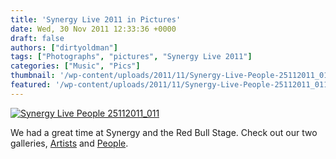```yaml
---
title: 'Synergy Live 2011 in Pictures'
date: Wed, 30 Nov 2011 12:33:36 +0000
draft: false
authors: ["dirtyoldman"]
tags: ["Photographs", "pictures", "Synergy Live 2011"]
categories: ["Music", "Pics"]
thumbnail: '/wp-content/uploads/2011/11/Synergy-Live-People-25112011_011-150x150.jpg'
featured: '/wp-content/uploads/2011/11/Synergy-Live-People-25112011_011-304x190.jpg'
---
```


[![](/wp-content/uploads/2011/11/Synergy-Live-People-25112011_011-e1322611122978.jpg "Synergy Live People 25112011_011")](/2011/11/30/synergy-live-2011-in-pictures/synergy-live-people-25112011_011/)

We had a great time at Synergy and the Red Bull Stage. Check out our two galleries, [Artists](/gallery/?album=3&gallery=14) and [People](/gallery/?album=3&gallery=15).